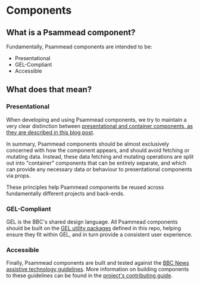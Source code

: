 # Components

 ## What is a Psammead component?
 Fundamentally, Psammead components are intended to be:
 * Presentational
 * GEL-Compliant
 * Accessible

 ## What does that mean?
 ### Presentational
 When developing and using Psammead components, we try to maintain a very clear distinction between [presentational and container components, as they are described in this blog post](https://medium.com/@dan_abramov/smart-and-dumb-components-7ca2f9a7c7d0). 

 In summary, Psammead components should be almost exclusively concerned with how the component appears, and should avoid fetching or mutating data. Instead, these data fetching and mutating operations are split out into "container" components that can be entirely separate, and which can provide any necessary data or behaviour to presentational components via props.

 These principles help Psammead components be reused across fundamentally different projects and back-ends.

 ### GEL-Compliant
 GEL is the BBC's shared design language. All Psammead components should be built on the [GEL utility packages](../utilities/) defined in this repo, helping ensure they fit within GEL, and in turn provide a consistent user experience.

 ### Accessible
 Finally, Psammead components are built and tested against the [BBC News assistive technology guidelines](https://bbc-news.github.io/accessibility-news-and-you/). More information on building components to these guidelines can be found in the [project's contributing guide](../../CONTRIBUTING.md).